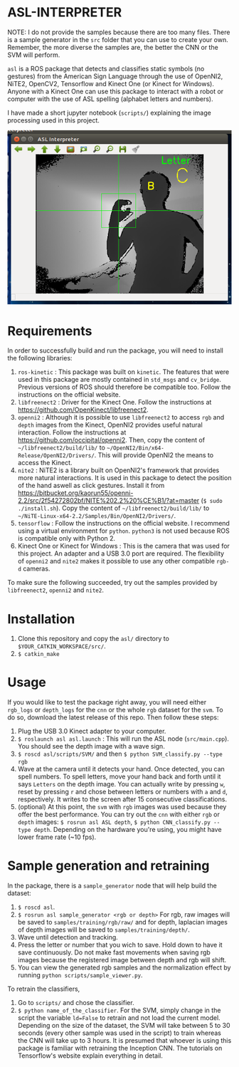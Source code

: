 ASL-INTERPRETER
===
NOTE: I do not provide the samples because there are too many files. There is a sample generator in the `src` folder that you can use to create your own. Remember, the more diverse the samples are, the better the CNN or the SVM will perform.

`asl` is a ROS package that detects and classifies static symbols (no gestures) from the American Sign Language through the use of OpenNI2, NiTE2, OpenCV2, Tensorflow and Kinect One (or Kinect for Windows). Anyone with a Kinect One can use this package to interact with a robot or computer with the use of ASL spelling (alphabet letters and numbers).

I have made a short jupyter notebook (`scripts/`) explaining the image processing used in this project.

![img1](pictures/example.png)

# Requirements
In order to successfully build and run the package, you will need to install the following libraries:
  1. `ros-kinetic` : This package was built on `kinetic`. The features that were used in this package are mostly contained in `std_msgs` and `cv_bridge`. Previous versions of ROS should therefore be compatible too. Follow the instructions on the official website.
  2. `libfreenect2` : Driver for the Kinect One. Follow the instructions at https://github.com/OpenKinect/libfreenect2. 
  3. `openni2` : Although it is possible to use `libfreenect2` to access `rgb` and `depth` images from the Kinect, OpenNI2 provides useful natural interaction. Follow the instructions at https://github.com/occipital/openni2. Then, copy the content of `~/libfreenect2/build/lib/` to `~/OpenNI2/Bin/x64-Release/OpenNI2/Drivers/`. This will provide OpenNI2 the means to access the Kinect.
  4. `nite2` : NiTE2 is a library built on OpenNI2's framework that provides more natural interactions. It is used in this package to detect the position of the hand aswell as click gestures. Install it from https://bitbucket.org/kaorun55/openni-2.2/src/2f54272802bf/NITE%202.2%20%CE%B1/?at=master (`$ sudo ./install.sh`). Copy the content of `~/libfreenect2/build/lib/` to `~/NiTE-Linux-x64-2.2/Samples/Bin/OpenNI2/Drivers/`.
  5. `tensorflow` : Follow the instructions on the official website. I recommend using a virtual environment for `python`. `python3` is not used because ROS is compatible only with Python 2.
  6. Kinect One or Kinect for Windows : This is the camera that was used for this project. An adapter and a USB 3.0 port are required. The flexibility of `openni2` and `nite2` makes it possible to use any other compatible `rgb-d` cameras.

To make sure the following succeeded, try out the samples provided by `libfreenect2`, `openni2` and `nite2`.

# Installation
  1. Clone this repository and copy the `asl/` directory to `$YOUR_CATKIN_WORKSPACE/src/`.
  2. `$ catkin_make`

# Usage
If you would like to test the package right away, you will need either `rgb_logs` or `depth_logs` for the `cnn` or the whole `rgb` dataset for the `svm`. To do so, download the latest release of this repo. Then follow these steps:
  1. Plug the USB 3.0 Kinect adapter to your computer.
  2. `$ roslaunch asl asl.launch` : This will run the ASL node (`src/main.cpp`). You should see the depth image with a wave sign.
  3. `$ roscd asl/scripts/SVM/` and then `$ python SVM_classify.py --type rgb`
  4. Wave at the camera until it detects your hand. Once detected, you can spell numbers. To spell letters, move your hand back and forth until it says `Letters` on the depth image. You can actually write by pressing `w`, reset by pressing `r` and chose between letters or numbers with `a` and `d`, respectively. It writes to the screen after 15 consecutive classifications.
  5. (optional) At this point, the `svm` with `rgb` images was used because they offer the best performance. You can try out the `cnn` with either `rgb` or `depth` images: `$ rosrun asl ASL depth`, `$ python CNN_classify.py --type depth`. Depending on the hardware you're using, you might have lower frame rate (~10 fps).

# Sample generation and retraining
In the package, there is a `sample_generator` node that will help build the dataset:
  1. `$ roscd asl`.
  2. `$ rosrun asl sample_generator <rgb or depth>` For rgb, raw images will be saved to `samples/training/rgb/raw/` and for depth, laplacian images of depth images will be saved to `samples/training/depth/`.
  3. Wave until detection and tracking.
  4. Press the letter or number that you wich to save. Hold down to have it save continuously. Do not make fast movements when saving rgb images because the registered image between depth and rgb will shift.
  5. You can view the generated rgb samples and the normalization effect by running `python scripts/sample_viewer.py`.

To retrain the classifiers, 
  1. Go to `scripts/` and chose the classifier.
  2. `$ python name_of_the_classifier`. For the SVM, simply change in the script the variable `ld=False` to retrain and not load the current model. Depending on the size of the dataset, the SVM will take between 5 to 30 seconds (every other sample was used in the script) to train whereas the CNN will take up to 3 hours. It is presumed that whoever is using this package is familiar with retraining the Inception CNN. The tutorials on Tensorflow's website explain everything in detail.
